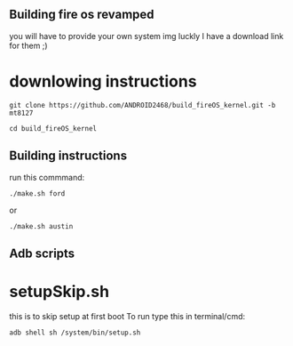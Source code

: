 ## Building fire os revamped

you will have to provide your own system img luckly I have a download link for them ;)

# downlowing instructions

```
git clone https://github.com/ANDROID2468/build_fireOS_kernel.git -b mt8127

cd build_fireOS_kernel
```

## Building instructions 

run this commmand:
```
./make.sh ford
```
or 

```
./make.sh austin
```
## Adb scripts 

# setupSkip.sh

this is to skip setup at first boot
To run type this in terminal/cmd:

```
adb shell sh /system/bin/setup.sh
```

